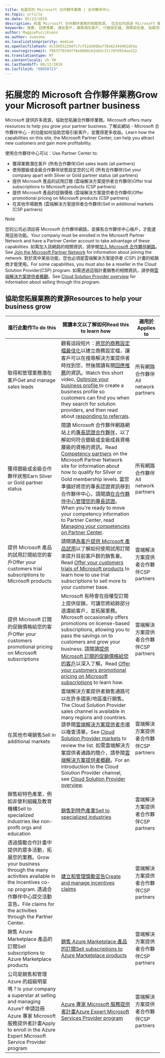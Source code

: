 ```yaml
---
title: 拓展您的 Microsoft 合作夥伴業務 | 合作夥伴中心
ms.topic: article
ms.date: 05/23/2019
description: 拓展 Microsoft 合作夥伴業務的相關資源。 包含如何透過 Microsoft 獲得業務潛在客戶 (推薦)。
keywords: 推薦, 回應推薦, 潛在客戶, 業務潛在客戶, 行銷設定檔, 商務設定檔, 拓展您的業務, 業務機會, 專長認證, 銀級成員, 金級成員, 試用供應項目, 市場擴張, 國内雲
author: MaggiePucciEvans
ms.author: evansma
ms.localizationpriority: medium
ms.openlocfilehash: dc55055229dfc7cf52a50dba776e6234d481d5da
ms.sourcegitcommit: f9837f839dff8e8889cb2e83c37c70fd914ae322
ms.translationtype: HT
ms.contentlocale: zh-TW
ms.lasthandoff: 08/12/2019
ms.locfileid: "68958723"
---
```

# <a name="grow-your-microsoft-partner-business"></a><span data-ttu-id="51dd0-105">拓展您的 Microsoft 合作夥伴業務</span><span class="sxs-lookup"><span data-stu-id="51dd0-105">Grow your Microsoft partner business</span></span> 

<span data-ttu-id="51dd0-106">Microsoft 提供許多資源，協助您拓展合作夥伴業務。</span><span class="sxs-lookup"><span data-stu-id="51dd0-106">Microsoft offers many resources to help you grow your partner business.</span></span> <span data-ttu-id="51dd0-107">了解此網站 - Microsoft 合作夥伴中心 - 的功能如何協助您吸引新客戶，並獲得更多收益。</span><span class="sxs-lookup"><span data-stu-id="51dd0-107">Learn how the capabilities on this site, the Microsoft Partner Center, can help you attract new customers and gain more profitability.</span></span>

<span data-ttu-id="51dd0-108">使用合作夥伴中心可以：</span><span class="sxs-lookup"><span data-stu-id="51dd0-108">Use Partner Center to:</span></span>

- <span data-ttu-id="51dd0-109">獲得業務潛在客戶 (所有合作夥伴)</span><span class="sxs-lookup"><span data-stu-id="51dd0-109">Get sales leads (all partners)</span></span>
- <span data-ttu-id="51dd0-110">使用銀級或金級合作夥伴狀態設定您的公司 (所有合作夥伴)</span><span class="sxs-lookup"><span data-stu-id="51dd0-110">Set your company apart with Silver or Gold partner status (all partners)</span></span>
- <span data-ttu-id="51dd0-111">提供 Microsoft 產品的試用訂閱 (雲端解決方案提供者合作夥伴)</span><span class="sxs-lookup"><span data-stu-id="51dd0-111">Offer trial subscriptions to Microsoft products (CSP partners)</span></span>
- <span data-ttu-id="51dd0-112">提供 Microsoft 產品的促銷價格 (雲端解決方案提供者合作夥伴)</span><span class="sxs-lookup"><span data-stu-id="51dd0-112">Offer promotional pricing on Microsoft products (CSP partners)</span></span>
- <span data-ttu-id="51dd0-113">在其他市場銷售 (雲端解決方案提供者合作夥伴)</span><span class="sxs-lookup"><span data-stu-id="51dd0-113">Sell in additional markets (CSP partners)</span></span>

> [!NOTE]  
> <span data-ttu-id="51dd0-114">您的公司必須註冊 Microsoft 合作夥伴網路，並擁有合作夥伴中心帳戶，才能運用這些功能。</span><span class="sxs-lookup"><span data-stu-id="51dd0-114">Your company must be enrolled in the Microsoft Partner Network and have a Partner Center account to take advantage of these capabilities.</span></span> <span data-ttu-id="51dd0-115">如需加入該網路的相關資訊，請參閱[加入 Microsoft 合作夥伴網路](mpn-overview.md)。</span><span class="sxs-lookup"><span data-stu-id="51dd0-115">See [Join the Microsoft Partner Network](mpn-overview.md) for information about joining the network.</span></span> <span data-ttu-id="51dd0-116">對於其中某些功能，您也必須是雲端解決方案提供者 (CSP) 計畫的經銷商才能使用。</span><span class="sxs-lookup"><span data-stu-id="51dd0-116">For some capabilities, you must also be a reseller in the Cloud Solution Provider(CSP) program.</span></span> <span data-ttu-id="51dd0-117">如需透過這個計畫銷售的相關資訊，請參閱[雲端解決方案提供者概觀](csp-overview.md)。</span><span class="sxs-lookup"><span data-stu-id="51dd0-117">See [Cloud Solution Provider overview](csp-overview.md) for information about selling through this program.</span></span>

## <a name="resources-to-help-your-business-grow"></a><span data-ttu-id="51dd0-118">協助您拓展業務的資源</span><span class="sxs-lookup"><span data-stu-id="51dd0-118">Resources to help your business grow</span></span>

|  <span data-ttu-id="51dd0-119">**進行此動作**</span><span class="sxs-lookup"><span data-stu-id="51dd0-119">**To do this**</span></span>  |  <span data-ttu-id="51dd0-120">**閱讀本文以了解如何**</span><span class="sxs-lookup"><span data-stu-id="51dd0-120">**Read this to learn how**</span></span>  |  <span data-ttu-id="51dd0-121">**適用於**</span><span class="sxs-lookup"><span data-stu-id="51dd0-121">**Applies to**</span></span>  |
|--------------|-----------|--------------
| <span data-ttu-id="51dd0-122">取得和管理業務潛在客戶</span><span class="sxs-lookup"><span data-stu-id="51dd0-122">Get and manage sales leads</span></span> | <span data-ttu-id="51dd0-123">觀看這段短片：[將您的商務設定檔最佳化](https://player.vimeo.com/video/252788046 )以建立商務設定檔，讓客戶可以在搜尋解決方案提供者時找到您，然後閱讀有關[回應推薦](responding-to-referrals.md)的資訊。</span><span class="sxs-lookup"><span data-stu-id="51dd0-123">Watch this short video, [Optimize your business profile ](https://player.vimeo.com/video/252788046 ) to create a business profile so customers can find you when they search for solution providers, and then read about [responding to referrals](responding-to-referrals.md).</span></span> | <span data-ttu-id="51dd0-124">所有網路合作夥伴</span><span class="sxs-lookup"><span data-stu-id="51dd0-124">All network partners</span></span> |
| <span data-ttu-id="51dd0-125">獲得銀級或金級合作夥伴狀態</span><span class="sxs-lookup"><span data-stu-id="51dd0-125">Earn Silver or Gold partner status</span></span> | <span data-ttu-id="51dd0-126">閱讀 Microsoft 合作夥伴網路網站上的[專長認證合作夥伴](https://partner.microsoft.com/membership/competencies)，以了解如何符合銀級或金級成員資格層級的資格的資訊。</span><span class="sxs-lookup"><span data-stu-id="51dd0-126">Read [Competency partners](https://partner.microsoft.com/membership/competencies) on the Microsoft Partner Network site for information about how to qualify for Silver or Gold membership levels.</span></span> <span data-ttu-id="51dd0-127">當您準備好將您的專長認證資訊移到合作夥伴中心，請閱讀[在合作夥伴中心管理您的專長認證](competencies.md)。</span><span class="sxs-lookup"><span data-stu-id="51dd0-127">When you're ready to move your competency information to Partner Center, read [Managing your competencies on Partner Center](competencies.md).</span></span> | <span data-ttu-id="51dd0-128">所有網路合作夥伴</span><span class="sxs-lookup"><span data-stu-id="51dd0-128">All network partners</span></span> |
| <span data-ttu-id="51dd0-129">提供 Microsoft 產品的試用訂閱給您的客戶</span><span class="sxs-lookup"><span data-stu-id="51dd0-129">Offer your customers trial subscriptions to Microsoft products</span></span> | <span data-ttu-id="51dd0-130">請閱讀[為客戶提供 Microsoft 產品試用](offer-your-customers-trials-of-microsoft-products.md)以了解如何使用試用訂閱來提升目前客戶群的銷售量。</span><span class="sxs-lookup"><span data-stu-id="51dd0-130">Read [Offer your customers trials of Microsoft products](offer-your-customers-trials-of-microsoft-products.md) to learn how to use trial subscriptions to sell more to your customer base.</span></span>| <span data-ttu-id="51dd0-131">雲端解決方案提供者合作夥伴</span><span class="sxs-lookup"><span data-stu-id="51dd0-131">CSP partners</span></span> |
| <span data-ttu-id="51dd0-132">提供 Microsoft 訂閱的促銷價格給您的客戶</span><span class="sxs-lookup"><span data-stu-id="51dd0-132">Offer your customers promotional pricing on Microsoft subscriptions</span></span> | <span data-ttu-id="51dd0-133">Microsoft 有時會在授權型訂閱上提供促銷，可讓您將結餘部分退還給客戶，並拓展業務。</span><span class="sxs-lookup"><span data-stu-id="51dd0-133">Microsoft occasionally offers promotions on license-based subscriptions, allowing you to pass the savings on to customers and grow your business.</span></span> <span data-ttu-id="51dd0-134">請閱讀[提供 Microsoft 訂閱的促銷價格給您的客戶](promotions.md)以深入了解。</span><span class="sxs-lookup"><span data-stu-id="51dd0-134">Read [Offer your customers promotional pricing on Microsoft subscriptions](promotions.md) to learn how.</span></span> | <span data-ttu-id="51dd0-135">雲端解決方案提供者合作夥伴</span><span class="sxs-lookup"><span data-stu-id="51dd0-135">CSP partners</span></span> |
| <span data-ttu-id="51dd0-136">在其他市場銷售</span><span class="sxs-lookup"><span data-stu-id="51dd0-136">Sell in additional markets</span></span> | <span data-ttu-id="51dd0-137">雲端解決方案提供者銷售通路可以在許多國家/地區進行銷售。</span><span class="sxs-lookup"><span data-stu-id="51dd0-137">The Cloud Solution Provider sales channel is available in many regions and countries.</span></span> <span data-ttu-id="51dd0-138">請參閱[雲端解決方案提供者市場](agreements.md)以複查清單。</span><span class="sxs-lookup"><span data-stu-id="51dd0-138">See [Cloud Solution Provider markets](agreements.md) to review the list.</span></span> <span data-ttu-id="51dd0-139">如需雲端解決方案提供者通路的簡介，請參閱[雲端解決方案提供者概觀](csp-overview.md)。</span><span class="sxs-lookup"><span data-stu-id="51dd0-139">For an introduction to the Cloud Solution Provider channel, see [Cloud Solution Provider overview](csp-overview.md).</span></span>  | <span data-ttu-id="51dd0-140">雲端解決方案提供者合作夥伴</span><span class="sxs-lookup"><span data-stu-id="51dd0-140">CSP partners</span></span> |
<span data-ttu-id="51dd0-141">銷售給特色產業，例如非營利組織及教育機構</span><span class="sxs-lookup"><span data-stu-id="51dd0-141">Sell to specialized industries like non-profit orgs and education</span></span>|[<span data-ttu-id="51dd0-142">銷售到特色產業</span><span class="sxs-lookup"><span data-stu-id="51dd0-142">Sell to specialized industries</span></span>](get-special-pricing-for-offers.md)|<span data-ttu-id="51dd0-143">雲端解決方案提供者合作夥伴</span><span class="sxs-lookup"><span data-stu-id="51dd0-143">CSP partners</span></span>|
|<span data-ttu-id="51dd0-144">透過獎勵合作計畫中提供的眾多活動，拓展您的業務。</span><span class="sxs-lookup"><span data-stu-id="51dd0-144">Grow your business through the many activities available in the Incentives co-op program.</span></span> <span data-ttu-id="51dd0-145">透過合作夥伴中心提交活動宣告。</span><span class="sxs-lookup"><span data-stu-id="51dd0-145">File claims for the activities through the Partner Center.</span></span>| [<span data-ttu-id="51dd0-146">建立和管理獎勵宣告</span><span class="sxs-lookup"><span data-stu-id="51dd0-146">Create and manage incentives claims</span></span>](create-incentives-claims.md)|<span data-ttu-id="51dd0-147">雲端解決方案提供者合作夥伴</span><span class="sxs-lookup"><span data-stu-id="51dd0-147">CSP partners</span></span>|
|<span data-ttu-id="51dd0-148">銷售 Azure Marketplace 產品的訂閱</span><span class="sxs-lookup"><span data-stu-id="51dd0-148">Sell subscriptions to Azure Marketplace products</span></span>|[<span data-ttu-id="51dd0-149">銷售 Azure Marketplace 產品的訂閱</span><span class="sxs-lookup"><span data-stu-id="51dd0-149">Sell subscriptions to Azure Marketplace products</span></span>](sell-marketplace-products.md)|<span data-ttu-id="51dd0-150">雲端解決方案提供者合作夥伴</span><span class="sxs-lookup"><span data-stu-id="51dd0-150">CSP partners</span></span>|
|<span data-ttu-id="51dd0-151">公司是銷售和管理 Azure 的超級明星嗎？</span><span class="sxs-lookup"><span data-stu-id="51dd0-151">Is your company a superstar at selling and managing Azure?</span></span> <span data-ttu-id="51dd0-152">申請註冊 Azure 專家 Microsoft 服務提供者計畫</span><span class="sxs-lookup"><span data-stu-id="51dd0-152">Apply to enroll in the Azure Expert Microsoft Service Provider program</span></span>|[<span data-ttu-id="51dd0-153">Azure 專家 Microsoft 服務提供者計畫</span><span class="sxs-lookup"><span data-stu-id="51dd0-153">Azure Expert Microsoft Services Provider program</span></span>](azure-expert-msp.md)|<span data-ttu-id="51dd0-154">雲端解決方案提供者合作夥伴</span><span class="sxs-lookup"><span data-stu-id="51dd0-154">CSP partners</span></span>|
